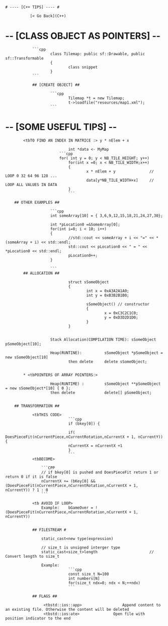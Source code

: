                                         
																				# ---- [C++ TIPS] ---- #

               [< Go Back](C++)

# -- [CLASS OBJECT AS POINTERS] -- #

				```cpp
						class Tilemap: public sf::Drawable, public sf::Transformable
						{
								class snippet
						}
				```		
					
				## [CREATE OBJECT] ##
					
						```cpp
								Tilemap *t = new Tilemap;
								t->loadfile("resources/map1.xml");
						```
					

# -- [SOME USEFUL TIPS] -- #
		
			<tbTO FIND AN INDEX IN MATRICE :> y * nElem + x
					
								int *data <- MyMap
							```cpp
							for( int y = 0; y < NB_TILE_HEIGHT; y++)
								for(int x =0; x < NB_TILE_WIDTH;x++)
								{
										x * nElem + y				// LOOP 0 32 64 96 128 ...
										data[y*NB_TILE_WIDTH+x]		// LOOP ALL VALUES IN DATA	
								}
								```
								
		## OTHER EXAMPLES ##
				
						```cpp
						int someArray[10] = { 3,6,9,12,15,18,21,24,27,30};
						
						int *pLocation0 =&SomeArray[0];
						for(int i=0; i < 10; i++)
						{
								//std::cout << someArray + i << "=" << *(someArray + i) << std::endl;
								std::cout << pLocation0 << " = " << *pLocation0 << std::endl;
								pLocation0++;
						}
						
						```
			## ALLOCATION ##
						
								struct sSomeObject
								{
										int x = 0xA3A2A1A0;
										int y = 0xB3B2B1B0;
										
										sSomeObject() // constructor
										{
												x = 0xC3C2C1C0;
												y = 0xD3D2D1D0;  
										}
								}
						
						
						Stack Allocation(COMPILATION TIME): sSomeObject pSomeObject[10];
						
						Heap(RUNTINE):			sSomeObject *pSomeObject = new sSomeObject[10]
								then delete		delete sSomeObject;
								
								
			* <tbPOINTERS OF ARRAY POINTERS:>
						
						Heap(RUNTIME) :			sSomeObject **pSomeObject = new sSomeObject*[10] { 0 };
						then delete		        delete[] pSomeObject;
						
		
		## TRANSFORMATION ##
				
				<tbTHIS CODE>
								```cpp
								if (bkey[0]) {

								if( DoesPieceFit(nCurrentPiece,nCurrentRotation,nCurrentX + 1, nCurrentY)) {
								nCurrentX = nCurrentX +1
								}
								```
				<tbBECOME>
					
					```CPP
				 	// if bkey[0] is pushed and DoesPieceFit return 1 or return 0 if it is false
					nCurrentX += (bKey[0] && (DoesPieceFit(nCurrentPiece,nCurrentRotation,nCurrentX + 1, nCurrentY)) ? 1 : 0
					```
								
				<tb AVOID IF LOOP>
					Example:    bGameOver = !(DoesPieceFit(nCurrentPiece,nCurrentRotation,nCurrentX + 1, nCurrentY))
                                                                
                
				## FILESTREAM #
				
					static_cast<new type(expression)
					
					// size_t is unsigned interger type 
					static_cast<size_t>length                       // Convert length to size_t
								
					Example:
								```cpp
								const size_t N=100
								int numbers[N]
				 				for(size_t ndx=0; ndx < N;++ndx)
								```
												
				## FLAGS ##
				
					 <tbstd::ios::app>                  Append content to an existing file. Otherwise the content will be deleted 
					 <tbstd::ios:ate>               Open file with position indicator to the end
									
                                
                              
                        
                
